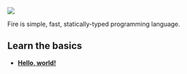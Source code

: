 <img src="https://i.imgur.com/SSYGMnA.png"/>

Fire is simple, fast, statically-typed programming language.

## Learn the basics
- **[Hello, world!](https://maviek.github.io/fire-lang/basics/HELLO)**
